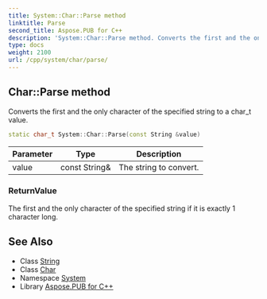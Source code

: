 ```yaml
---
title: System::Char::Parse method
linktitle: Parse
second_title: Aspose.PUB for C++
description: 'System::Char::Parse method. Converts the first and the only character of the specified string to a char_t value in C++.'
type: docs
weight: 2100
url: /cpp/system/char/parse/
---
```

## Char::Parse method


Converts the first and the only character of the specified string to a char_t value.

```cpp
static char_t System::Char::Parse(const String &value)
```


| Parameter | Type | Description |
| --- | --- | --- |
| value | const String\& | The string to convert. |

### ReturnValue

The first and the only character of the specified string if it is exactly 1 character long.

## See Also

* Class [String](../../string/)
* Class [Char](../)
* Namespace [System](../../)
* Library [Aspose.PUB for C++](../../../)
